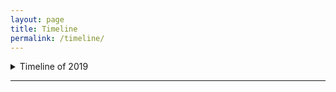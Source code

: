 ```yaml
---
layout: page
title: Timeline
permalink: /timeline/
---
```


<details>
<summary>Timeline of 2019</summary>
<div markdown="1">

## June 7, 2019

- We had identified 2,700+ android apps which were potentially vulnerable.
- We began in-depth analysis of these 2700+ apps, and classified 236 apps as "actually risky".

## June 8, 2019, 09:00

- We sent a notification to each developer of the vulnerable apps, and also notified that we would release the list of vulnerable apps through this site after 2 weeks.

## June 18, 2019

- Through the in-depth analysis, 247 apps were classified as actually risky. (11 apps added to the list of previously classified actually risky apps.)

## June 19, 2019, 10:00

- We reported the vulnerability details and the list of vulnerable Korean apps to KISA(Korea Internet & Security Agency), NSR(National Security Research Institute) and FSI(Financial Security Institute).

## June 21, 2019, 03:37 

- Among the developers we contacted, only 3 developers contacted us again, so we had to take another measures.
- We contacted to security team of cloud service provider(CSP) such as AWS, and asked them to help each app developer take an action.

## June 21, 2019, 16:23

- We had the first response from the security team of CSP.

## June 22, 2019, 10:56

- We sent to CSP a PoC document on the most popular app, and decided to delay publishing the list for 7 more days.

## June 23 - 24, 2019 03:28

- We had the second response from the security team of CSP.
- They asked us the full list of vulnerable apps.

## June 24 - 25, 2019 01:22

- As CSP's request, we sent them the entire list of vulnerable apps, which were classfied as actually risky by soFrida. 

## June 25, 2019

- Through the in-depth analysis, 253 apps were classified as actually risky. (6 apps added to the list of previously classified actually risky apps.)

## June 27, 2019 18:42

- CSP asked us to hold publishing the list of vulernable apps.
- As their request, we finally decided to delay publishing the list until they took enough action.

## June 28, 2019

- Our automated mobile cloud app analysis tool, "soFrida", was accepted to DEFCON Demo Labs 2019!

</div>
</details>



---


